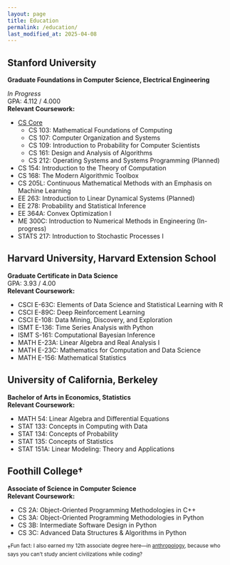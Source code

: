```yaml
---
layout: page
title: Education
permalink: /education/
last_modified_at: 2025-04-08
---
```


## Stanford University  
**Graduate Foundations in Computer Science, Electrical Engineering**

*In Progress*  
GPA: 4.112 / 4.000  
**Relevant Coursework:**
- [CS Core](https://www.cs.stanford.edu/bs-core-requirements)
    - CS 103: Mathematical Foundations of Computing
    - CS 107: Computer Organization and Systems
    - CS 109: Introduction to Probability for Computer Scientists
    - CS 161: Design and Analysis of Algorithms
    - CS 212: Operating Systems and Systems Programming (Planned)
- CS 154: Introduction to the Theory of Computation
- CS 168: The Modern Algorithmic Toolbox
- CS 205L: Continuous Mathematical Methods with an Emphasis on Machine Learning
- EE 263: Introduction to Linear Dynamical Systems (Planned)
- EE 278: Probability and Statistical Inference
- EE 364A: Convex Optimization I
- ME 300C: Introduction to Numerical Methods in Engineering (In-progress)
- STATS 217: Introduction to Stochastic Processes I

## Harvard University, Harvard Extension School  
**Graduate Certificate in Data Science**  
GPA: 3.93 / 4.00  
**Relevant Coursework:**
- CSCI E-63C: Elements of Data Science and Statistical Learning with R
- CSCI E-89C: Deep Reinforcement Learning
- CSCI E-108: Data Mining, Discovery, and Exploration
- ISMT E-136: Time Series Analysis with Python
- ISMT S-161: Computational Bayesian Inference
- MATH E-23A: Linear Algebra and Real Analysis I
- MATH E-23C: Mathematics for Computation and Data Science
- MATH E-156: Mathematical Statistics

## University of California, Berkeley  
**Bachelor of Arts in Economics, Statistics**  
**Relevant Coursework:**
- MATH 54: Linear Algebra and Differential Equations
- STAT 133: Concepts in Computing with Data
- STAT 134: Concepts of Probability
- STAT 135: Concepts of Statistics
- STAT 151A: Linear Modeling: Theory and Applications

## Foothill College†
**Associate of Science in Computer Science**  
**Relevant Coursework:**
- CS 2A: Object-Oriented Programming Methodologies in C++
- CS 3A: Object-Oriented Programming Methodologies in Python
- CS 3B: Intermediate Software Design in Python
- CS 3C: Advanced Data Structures & Algorithms in Python

†<sup>Fun fact: I also earned my 12th associate degree here—in [anthropology](https://www.parchment.com/u/award/c7daeb8936ad05b0d087c9b09669e0ae), because who says you can’t study ancient civilizations while coding?</sup>

